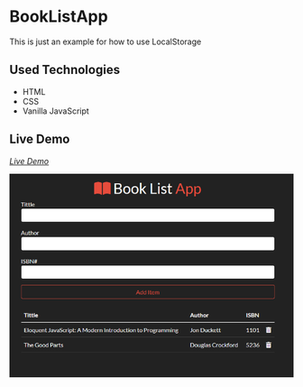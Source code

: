 # BookListApp

This is just an example for how to use LocalStorage

## Used Technologies 

+ HTML
+ CSS
+ Vanilla JavaScript

## Live Demo 
*[Live Demo](https://caglayancaliskan.github.io/BookListApp/)*


![hey](pre.png)
